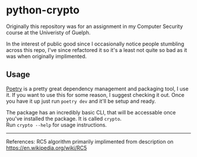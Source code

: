 # python-crypto

Originally this repository was for an assignment in my Computer Security course at the Univeristy of Guelph.

In the interest of public good since I occasionally notice people stumbling across this repo, I've since refactored it so it's a least not quite so bad as it was when originally implimented.

## Usage

[Poetry](https://github.com/sdispater/poetry) is a pretty great dependency management and packaging tool, I use it. If you want to use this for some reason, I suggest checking it out. Once you have it up just run `poetry dev` and it'll be setup and ready.

The package has an incredibly basic CLI, that will be accessable once you've installed the package. It is called `crypto`.  
Run `crypto --help` for usage instructions.

---

References:
RC5 algorithm primarily implimented from description on https://en.wikipedia.org/wiki/RC5
